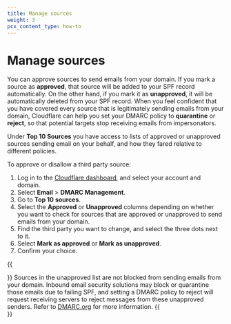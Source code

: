 ```yaml
---
title: Manage sources
weight: 3
pcx_content_type: how-to
---
```


# Manage sources

You can approve sources to send emails from your domain. If you mark a source as **approved**, that source will be added to your SPF record automatically. On the other hand, if you mark it as **unapproved**, it will be automatically deleted from your SPF record. When you feel confident that you have covered every source that is legitimately sending emails from your domain, Cloudflare can help you set your DMARC policy to **quarantine** or **reject**, so that potential targets stop receiving emails from impersonators.

Under **Top 10 Sources** you have access to lists of approved or unapproved sources sending email on your behalf, and how they fared relative to different policies. 

To approve or disallow a third party source:

1. Log in to the [Cloudflare dashboard](https://dash.cloudflare.com/), and select your account and domain.
2. Select **Email** > **DMARC Management**.
3. Go to **Top 10 sources**.
4. Select the **Approved** or **Unapproved** columns depending on whether you want to check for sources that are approved or unapproved to send emails from your domain.
5. Find the third party you want to change, and select the three dots next to it.
6. Select **Mark as approved** or **Mark as unapproved**.
7. Confirm your choice.

{{<Aside type="note">}}
Sources in the unapproved list are not blocked from sending emails from your domain. Inbound email security solutions may block or quarantine those emails due to failing SPF, and setting a DMARC policy to reject will request receiving servers to reject messages from these unapproved senders. Refer to [DMARC.org](https://dmarc.org/) for more information.
{{</Aside>}}